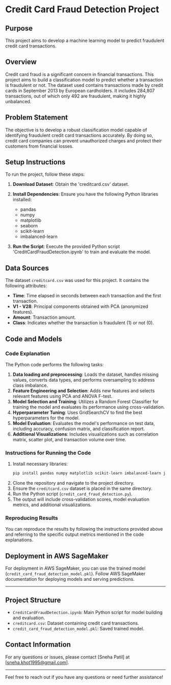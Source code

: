 # Credit Card Fraud Detection Project

## Purpose
This project aims to develop a machine learning model to predict fraudulent credit card transactions.

## Overview
Credit card fraud is a significant concern in financial transactions. This project aims to build a classification model to predict whether a transaction is fraudulent or not. The dataset used contains transactions made by credit cards in September 2013 by European cardholders. It includes 284,807 transactions, out of which only 492 are fraudulent, making it highly unbalanced.

## Problem Statement
The objective is to develop a robust classification model capable of identifying fraudulent credit card transactions accurately. By doing so, credit card companies can prevent unauthorized charges and protect their customers from financial losses.

## Setup Instructions
To run the project, follow these steps:

1. **Download Dataset**: Obtain the 'creditcard.csv' dataset.

2. **Install Dependencies**: Ensure you have the following Python libraries installed:
   - pandas
   - numpy
   - matplotlib
   - seaborn
   - scikit-learn
   - imbalanced-learn

3. **Run the Script**: Execute the provided Python script 'CreditCardFraudDetection.ipynb' to train and evaluate the model.

## Data Sources
The dataset `creditcard.csv` was used for this project. It contains the following attributes:
- **Time**: Time elapsed in seconds between each transaction and the first transaction.
- **V1 - V28**: Principal components obtained with PCA (anonymized features).
- **Amount**: Transaction amount.
- **Class**: Indicates whether the transaction is fraudulent (1) or not (0).

## Code and Models
### Code Explanation
The Python code performs the following tasks:
1. **Data loading and preprocessing**: Loads the dataset, handles missing values, converts data types, and performs oversampling to address class imbalance.
2. **Feature Engineering and Selection**: Adds new features and selects relevant features using PCA and ANOVA F-test.
3. **Model Selection and Training**: Utilizes a Random Forest Classifier for training the model and evaluates its performance using cross-validation.
4. **Hyperparameter Tuning**: Uses GridSearchCV to find the best hyperparameters for the model.
5. **Model Evaluation**: Evaluates the model's performance on test data, including accuracy, confusion matrix, and classification report.
6. **Additional Visualizations**: Includes visualizations such as correlation matrix, scatter plot, and transaction volume over time.

### Instructions for Running the Code
1. Install necessary libraries:
    ```bash
    pip install pandas numpy matplotlib scikit-learn imbalanced-learn joblib seaborn
    ```
2. Clone the repository and navigate to the project directory.
3. Ensure the `creditcard.csv` dataset is placed in the same directory.
4. Run the Python script (`credit_card_fraud_detection.py`).
5. The output will include cross-validation scores, model evaluation metrics, and additional visualizations.

### Reproducing Results
You can reproduce the results by following the instructions provided above and referring to the specific output metrics mentioned in the code explanations.

## Deployment in AWS SageMaker
For deployment in AWS SageMaker, you can use the trained model (`credit_card_fraud_detection_model.pkl`). Follow AWS SageMaker documentation for deploying models and serving predictions.

---

## Project Structure
- `CreditCardFraudDetection.ipynb`: Main Python script for model building and evaluation.
- `creditcard.csv`: Dataset containing credit card transactions.
- `credit_card_fraud_detection_model.pkl`: Saved trained model.

## Contact Information
For any questions or issues, please contact [Sneha Patil] at [sneha.khot1995@gmail.com].

---
Feel free to reach out if you have any questions or need further assistance!
